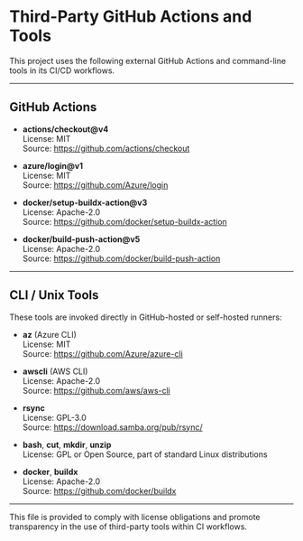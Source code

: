 # Third-Party GitHub Actions and Tools

This project uses the following external GitHub Actions and command-line tools in its CI/CD workflows.

---

## GitHub Actions

- **actions/checkout@v4**  
  License: MIT  
  Source: https://github.com/actions/checkout

- **azure/login@v1**  
  License: MIT  
  Source: https://github.com/Azure/login

- **docker/setup-buildx-action@v3**  
  License: Apache-2.0  
  Source: https://github.com/docker/setup-buildx-action

- **docker/build-push-action@v5**  
  License: Apache-2.0  
  Source: https://github.com/docker/build-push-action

---

## CLI / Unix Tools

These tools are invoked directly in GitHub-hosted or self-hosted runners:

- **az** (Azure CLI)  
  License: MIT  
  Source: https://github.com/Azure/azure-cli

- **awscli** (AWS CLI)  
  License: Apache-2.0  
  Source: https://github.com/aws/aws-cli

- **rsync**  
  License: GPL-3.0  
  Source: https://download.samba.org/pub/rsync/

- **bash**, **cut**, **mkdir**, **unzip**  
  License: GPL or Open Source, part of standard Linux distributions

- **docker**, **buildx**  
  License: Apache-2.0  
  Source: https://github.com/docker/buildx

---

This file is provided to comply with license obligations and promote transparency in the use of third-party tools within CI workflows.
